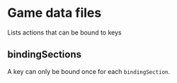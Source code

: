 # Game data files

Lists actions that can be bound to keys

## bindingSections

A key can only be bound once for each `bindingSection`.
